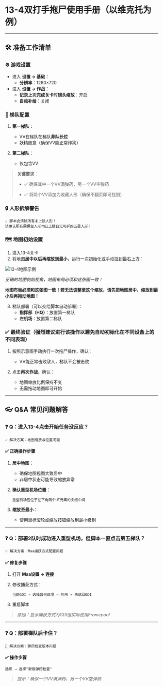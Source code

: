 <!-- markdownlint-disable MD033 MD041 -->

# 13-4双打手拖尸使用手册（以维克托为例）

---

## 🛠 准备工作清单

### ⚙️ 游戏设置

- 进入 **设置 → 基础**：
  - **分辨率**：1280×720
- 进入 **设置 → 作战**：
  - **记录上次完成关卡时镜头缩放**：开启
  - **自动补给**：关闭

### 👥 梯队配置

1. **第一梯队**：
   - VV在梯队在梯队**非队长位**
   - 妖精随意（确保VV能正常炸狗）

2. **第二梯队**：
   - 仅包含VV

> **关键要求**：
>
> - ✅ 确保其中一个VV满弹药，另一个VV空弹药
>
> - ✅ 将两个VV添加为收藏人形（确保不翻页即可找到）

### 🔒 人形拆解警告

```!
⚠️ 脚本会清除所有未上锁人形！
请确认所有需保留人形均已上锁且无可拆的五星人形！
```

### 🗺 地图初始设置

1. 进入13-4关卡
2. 将地图**居中以后再缩放到最小**，运行一次初始化或手动拉到最右上方：
   <p align="center">

![13-4地图示例](https://cdn.jsdelivr.net/gh/LeonNagant/MaaGF1_Test/example_img/13-4/map_example134.png)

*正确的地图初始视角，地图布局必须和这张图一致！*
   </p>

**地图布局必须和这张图一致！若无法调整至这个缩放，请先把地图居中、缩放到最小后再拖动地图！**

3. 梯队部署（可以交给脚本自动部署）：
   - **指挥部（HQ）**：放置第一梯队
   - **左机场**：放置第二梯队

### ✅ 最终验证（强烈建议进行该操作以避免自动初始化在不同设备上的不同表现）

1. 按照示意图手动执行一次拖尸操作，确认：
   - VV能正常击败敌人，梯队不会被击败

2. 点击**再次作战**，确认：
   - 地图缩放比例保持不变
   - 无需拖动地图即可开始

---

## 👓 Q&A 常见问题解答

### ❓ Q：进入13-4点击开始任务没反应？

```!
⚠️ 解决方案：地图缩放与位置问题
```

#### ✅ 正确操作步骤

1. **居中地图**：
   - 确保地图视图大致居中
   - 非居中状态可能导致缩放异常

2. **确认重型机场位置**：

   ```位置要求
   重型机场应位于左下角两个UI元素的夹缝中间
   ```

3. **缩放至最小**：
   - 使用鼠标滚轮或缩放按钮缩放到最小级别

---

### ❓ Q：部署2队时成功进入重型机场，但脚本一直点击第五梯队？

```!
💡 解决方案：Maa捕获方式配置问题
```

#### ✅ 修复步骤

1. 打开 **Maa设置 → 连接**
2. 修改捕获方式：

   ```操作流程
   当前GDI → 选择其他选项 → 应用 → 再选回GDI
   ```

3. 重启脚本

> *原因：显示捕获方式为GDI但实际使用Framepool*

---

### ❓ Q：部署梯队后卡住？

```!
🔧 解决方案：弹药检查版本问题
```

#### ✅ 操作步骤

```设置路径
选项 → 选择"新版弹药检查"
```

> *提示：确保一个VV满弹药，另一个VV空弹药*
